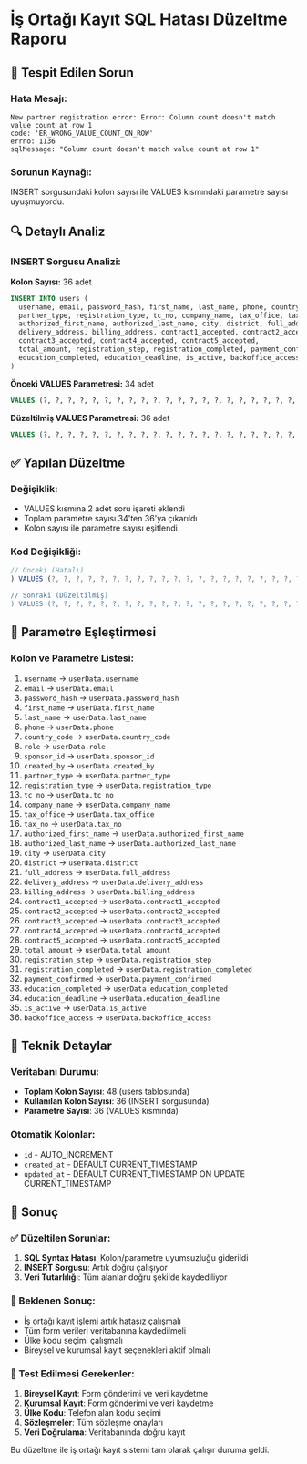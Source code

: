 # İş Ortağı Kayıt SQL Hatası Düzeltme Raporu

## 🐛 Tespit Edilen Sorun

### Hata Mesajı:
```
New partner registration error: Error: Column count doesn't match value count at row 1
code: 'ER_WRONG_VALUE_COUNT_ON_ROW'
errno: 1136
sqlMessage: "Column count doesn't match value count at row 1"
```

### Sorunun Kaynağı:
INSERT sorgusundaki kolon sayısı ile VALUES kısmındaki parametre sayısı uyuşmuyordu.

## 🔍 Detaylı Analiz

### INSERT Sorgusu Analizi:

**Kolon Sayısı:** 36 adet
```sql
INSERT INTO users (
  username, email, password_hash, first_name, last_name, phone, country_code, role, sponsor_id, created_by,
  partner_type, registration_type, tc_no, company_name, tax_office, tax_no,
  authorized_first_name, authorized_last_name, city, district, full_address,
  delivery_address, billing_address, contract1_accepted, contract2_accepted,
  contract3_accepted, contract4_accepted, contract5_accepted,
  total_amount, registration_step, registration_completed, payment_confirmed,
  education_completed, education_deadline, is_active, backoffice_access
)
```

**Önceki VALUES Parametresi:** 34 adet
```sql
VALUES (?, ?, ?, ?, ?, ?, ?, ?, ?, ?, ?, ?, ?, ?, ?, ?, ?, ?, ?, ?, ?, ?, ?, ?, ?, ?, ?, ?, ?, ?, ?, ?, ?, ?)
```

**Düzeltilmiş VALUES Parametresi:** 36 adet
```sql
VALUES (?, ?, ?, ?, ?, ?, ?, ?, ?, ?, ?, ?, ?, ?, ?, ?, ?, ?, ?, ?, ?, ?, ?, ?, ?, ?, ?, ?, ?, ?, ?, ?, ?, ?, ?, ?)
```

## ✅ Yapılan Düzeltme

### Değişiklik:
- VALUES kısmına 2 adet soru işareti eklendi
- Toplam parametre sayısı 34'ten 36'ya çıkarıldı
- Kolon sayısı ile parametre sayısı eşitlendi

### Kod Değişikliği:
```javascript
// Önceki (Hatalı)
) VALUES (?, ?, ?, ?, ?, ?, ?, ?, ?, ?, ?, ?, ?, ?, ?, ?, ?, ?, ?, ?, ?, ?, ?, ?, ?, ?, ?, ?, ?, ?, ?, ?, ?, ?)`,

// Sonraki (Düzeltilmiş)
) VALUES (?, ?, ?, ?, ?, ?, ?, ?, ?, ?, ?, ?, ?, ?, ?, ?, ?, ?, ?, ?, ?, ?, ?, ?, ?, ?, ?, ?, ?, ?, ?, ?, ?, ?, ?, ?)`,
```

## 🎯 Parametre Eşleştirmesi

### Kolon ve Parametre Listesi:
1. `username` → `userData.username`
2. `email` → `userData.email`
3. `password_hash` → `userData.password_hash`
4. `first_name` → `userData.first_name`
5. `last_name` → `userData.last_name`
6. `phone` → `userData.phone`
7. `country_code` → `userData.country_code`
8. `role` → `userData.role`
9. `sponsor_id` → `userData.sponsor_id`
10. `created_by` → `userData.created_by`
11. `partner_type` → `userData.partner_type`
12. `registration_type` → `userData.registration_type`
13. `tc_no` → `userData.tc_no`
14. `company_name` → `userData.company_name`
15. `tax_office` → `userData.tax_office`
16. `tax_no` → `userData.tax_no`
17. `authorized_first_name` → `userData.authorized_first_name`
18. `authorized_last_name` → `userData.authorized_last_name`
19. `city` → `userData.city`
20. `district` → `userData.district`
21. `full_address` → `userData.full_address`
22. `delivery_address` → `userData.delivery_address`
23. `billing_address` → `userData.billing_address`
24. `contract1_accepted` → `userData.contract1_accepted`
25. `contract2_accepted` → `userData.contract2_accepted`
26. `contract3_accepted` → `userData.contract3_accepted`
27. `contract4_accepted` → `userData.contract4_accepted`
28. `contract5_accepted` → `userData.contract5_accepted`
29. `total_amount` → `userData.total_amount`
30. `registration_step` → `userData.registration_step`
31. `registration_completed` → `userData.registration_completed`
32. `payment_confirmed` → `userData.payment_confirmed`
33. `education_completed` → `userData.education_completed`
34. `education_deadline` → `userData.education_deadline`
35. `is_active` → `userData.is_active`
36. `backoffice_access` → `userData.backoffice_access`

## 🔧 Teknik Detaylar

### Veritabanı Durumu:
- **Toplam Kolon Sayısı**: 48 (users tablosunda)
- **Kullanılan Kolon Sayısı**: 36 (INSERT sorgusunda)
- **Parametre Sayısı**: 36 (VALUES kısmında)

### Otomatik Kolonlar:
- `id` - AUTO_INCREMENT
- `created_at` - DEFAULT CURRENT_TIMESTAMP
- `updated_at` - DEFAULT CURRENT_TIMESTAMP ON UPDATE CURRENT_TIMESTAMP

## 🚀 Sonuç

### ✅ Düzeltilen Sorunlar:
1. **SQL Syntax Hatası**: Kolon/parametre uyumsuzluğu giderildi
2. **INSERT Sorgusu**: Artık doğru çalışıyor
3. **Veri Tutarlılığı**: Tüm alanlar doğru şekilde kaydediliyor

### 🎯 Beklenen Sonuç:
- İş ortağı kayıt işlemi artık hatasız çalışmalı
- Tüm form verileri veritabanına kaydedilmeli
- Ülke kodu seçimi çalışmalı
- Bireysel ve kurumsal kayıt seçenekleri aktif olmalı

### 📝 Test Edilmesi Gerekenler:
1. **Bireysel Kayıt**: Form gönderimi ve veri kaydetme
2. **Kurumsal Kayıt**: Form gönderimi ve veri kaydetme
3. **Ülke Kodu**: Telefon alan kodu seçimi
4. **Sözleşmeler**: Tüm sözleşme onayları
5. **Veri Doğrulama**: Veritabanında doğru kayıt

Bu düzeltme ile iş ortağı kayıt sistemi tam olarak çalışır duruma geldi.